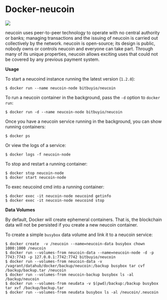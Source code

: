 # Docker-neucoin

[![](https://badge.imagelayers.io/bitbuyio/neucoin:latest.svg)](https://imagelayers.io/?images=bitbuyio/neucoin:latest 'Get your own badge on imagelayers.io')

neucoin uses peer-to-peer technology to operate with no central authority or banks; managing transactions and the issuing of neucoin is carried out collectively by the network. neucoin is open-source; its design is public, nobody owns or controls neucoin and everyone can take part. Through many of its unique properties, neucoin allows exciting uses that could not be covered by any previous payment system.

**Usage**

To start a neucoind instance running the latest version (`1.2.0`):

```
$ docker run --name neucoin-node bitbuyio/neucoin
```

To run a neucoin container in the background, pass the `-d` option to `docker run`:

```
$ docker run -d --name neucoin-node bitbuyio/neucoin
```

Once you have a neucoin service running in the background, you can show running containers:

```
$ docker ps
```

Or view the logs of a service:

```
$ docker logs -f neucoin-node
```

To stop and restart a running container:

```
$ docker stop neucoin-node
$ docker start neucoin-node
```

To exec neucoind cmd into a running container:

```
$ docker exec -it neucoin-node neucoind getinfo
$ docker exec -it neucoin-node neucoind stop
```

**Data Volumes**

By default, Docker will create ephemeral containers. That is, the blockchain data will not be persisted if you create a new neucoin container.

To create a simple `busybox` data volume and link it to a neucoin service:

```
$ docker create  -v /neucoin --name=neucoin-data busybox chown 1000:1000 /neucoin
$ docker run --volumes-from neucoin-data --name=neucoin-node -d -p 7743:7743 -p 127.0.0.1:7742:7742 bitbuyio/neucoin
$ docker run --volumes-from neucoin-data -v /vagrant/datahub/docker/backup/neucoin:/backup busybox tar cvf /backup/backup.tar /neucoin
$ docker run --volumes-from neucoin-backup busybox ls -al /backup/neucoin
$ docker run --volumes-from neudata -v $(pwd)/backup:/backup busybox tar xvf /backup/backup.tar
$ docker run --volumes-from neudata busybox ls -al /neucoin/.neucoin

```
